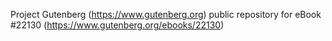 Project Gutenberg (https://www.gutenberg.org) public repository for eBook #22130 (https://www.gutenberg.org/ebooks/22130)
